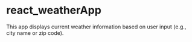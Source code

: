 # react_weatherApp
This app displays current weather information based on user input (e.g., city name or zip code).
